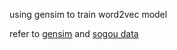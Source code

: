 using gensim to train word2vec model

refer to [gensim](http://radimrehurek.com/gensim/models/word2vec.html) and [sogou data](http://www.sogou.com/labs/resource/cs.php)
